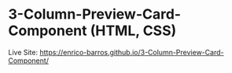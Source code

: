 # 3-Column-Preview-Card-Component (HTML, CSS)
Live Site: https://enrico-barros.github.io/3-Column-Preview-Card-Component/
